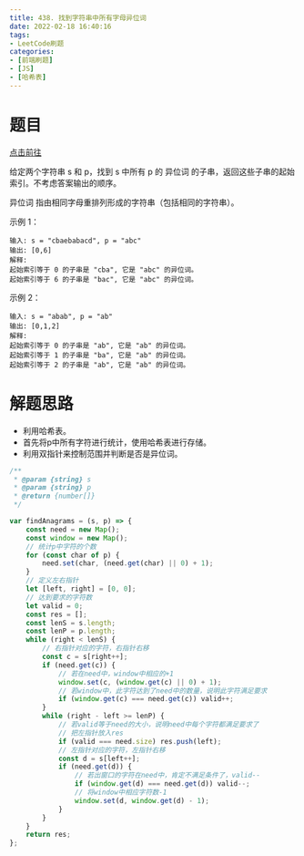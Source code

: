 ```yaml
---
title: 438. 找到字符串中所有字母异位词
date: 2022-02-18 16:40:16
tags:
- LeetCode刷题
categories:
- [前端刷题]
- [JS]
- [哈希表]
---
```


# 题目

[点击前往](https://leetcode-cn.com/problems/find-all-anagrams-in-a-string)

给定两个字符串 s 和 p，找到 s 中所有 p 的 异位词 的子串，返回这些子串的起始索引。不考虑答案输出的顺序。

异位词 指由相同字母重排列形成的字符串（包括相同的字符串）。

示例 1：
```
输入: s = "cbaebabacd", p = "abc"
输出: [0,6]
解释:
起始索引等于 0 的子串是 "cba", 它是 "abc" 的异位词。
起始索引等于 6 的子串是 "bac", 它是 "abc" 的异位词。
```

示例 2：
```
输入: s = "abab", p = "ab"
输出: [0,1,2]
解释:
起始索引等于 0 的子串是 "ab", 它是 "ab" 的异位词。
起始索引等于 1 的子串是 "ba", 它是 "ab" 的异位词。
起始索引等于 2 的子串是 "ab", 它是 "ab" 的异位词。
```

# 解题思路

* 利用哈希表。
* 首先将p中所有字符进行统计，使用哈希表进行存储。
* 利用双指针来控制范围并判断是否是异位词。

```js
/**
 * @param {string} s
 * @param {string} p
 * @return {number[]}
 */

var findAnagrams = (s, p) => {
    const need = new Map();
    const window = new Map();
    // 统计p中字符的个数
    for (const char of p) {
        need.set(char, (need.get(char) || 0) + 1);
    }
    // 定义左右指针
    let [left, right] = [0, 0];
    // 达到要求的字符数
    let valid = 0;
    const res = [];
    const lenS = s.length;
    const lenP = p.length;
    while (right < lenS) {
        // 右指针对应的字符，右指针右移
        const c = s[right++];
        if (need.get(c)) {
            // 若在need中，window中相应的+1
            window.set(c, (window.get(c) || 0) + 1);
            // 若window中，此字符达到了need中的数量，说明此字符满足要求
            if (window.get(c) === need.get(c)) valid++;
        }
        while (right - left >= lenP) {
            // 若valid等于need的大小，说明need中每个字符都满足要求了
            // 把左指针放入res
            if (valid === need.size) res.push(left);
            // 左指针对应的字符，左指针右移
            const d = s[left++];
            if (need.get(d)) {
                // 若出窗口的字符在need中，肯定不满足条件了，valid--
                if (window.get(d) === need.get(d)) valid--;
                // 将window中相应字符数-1
                window.set(d, window.get(d) - 1);
            }
        }
    }
    return res;
};
```